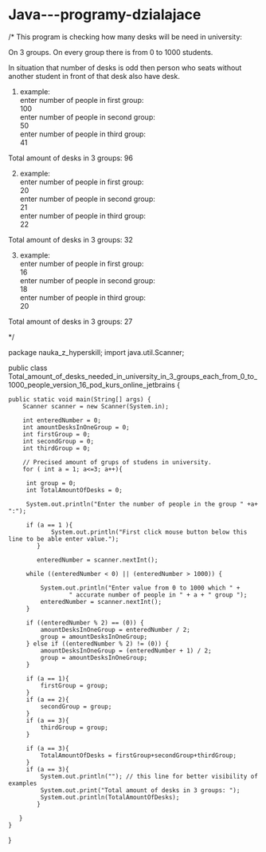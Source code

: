 # Java---programy-dzialajace

/*
 This program is checking how many desks will be need in university:

 On 3 groups.
 On every group there is from 0 to 1000 students.

 In situation that number of desks is odd then
 person who seats without another student in front of that
 desk also have desk.


1. example:                                
 enter number of people in first group:    
 100                                       
 enter number of people in second group:   
 50                                        
 enter number of people in third group:    
 41                                        
                                           
 Total amount of desks in 3 groups: 96     



 2. example:                               
 enter number of people in first group:    
 20                                        
 enter number of people in second group:   
 21                                        
 enter number of people in third group:    
 22                                        
                                           
 Total amount of desks in 3 groups: 32     



 3. example:                               
 enter number of people in first group:    
 16                                        
 enter number of people in second group:   
 18                                        
 enter number of people in third group:    
 20                                        
                                           
Total amount of desks in 3 groups: 27      

*/


package nauka_z_hyperskill;
import java.util.Scanner;

public class Total_amount_of_desks_needed_in_university_in_3_groups_each_from_0_to_1000_people_version_16_pod_kurs_online_jetbrains {

    public static void main(String[] args) {
        Scanner scanner = new Scanner(System.in);

        int enteredNumber = 0;
        int amountDesksInOneGroup = 0;
        int firstGroup = 0;
        int secondGroup = 0;
        int thirdGroup = 0;

        // Precised amount of grups of studens in university.
        for ( int a = 1; a<=3; a++){

         int group = 0;
         int TotalAmountOfDesks = 0;

         System.out.println("Enter the number of people in the group " +a+ ":");

         if (a == 1 ){
                System.out.println("First click mouse button below this line to be able enter value.");
            }

            enteredNumber = scanner.nextInt();

         while ((enteredNumber < 0) || (enteredNumber > 1000)) {

             System.out.println("Enter value from 0 to 1000 which " +
                     " accurate number of people in " + a + " group ");
             enteredNumber = scanner.nextInt();
         }

         if ((enteredNumber % 2) == (0)) {
             amountDesksInOneGroup = enteredNumber / 2;
             group = amountDesksInOneGroup;
         } else if ((enteredNumber % 2) != (0)) {
             amountDesksInOneGroup = (enteredNumber + 1) / 2;
             group = amountDesksInOneGroup;
         }

         if (a == 1){
             firstGroup = group;
         }
         if (a == 2){
             secondGroup = group;
         }
         if (a == 3){
             thirdGroup = group;
         }

         if (a == 3){
             TotalAmountOfDesks = firstGroup+secondGroup+thirdGroup;
         }
         if (a == 3){
             System.out.println(""); // this line for better visibility of examples
             System.out.print("Total amount of desks in 3 groups: ");
             System.out.println(TotalAmountOfDesks);
            }

       }
    }
}




